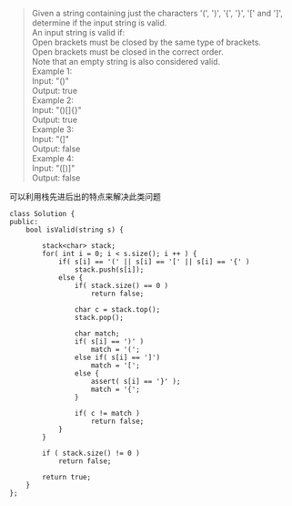 > Given a string containing just the characters '(', ')', '{', '}', '[' and ']', determine if the input string is valid.   
An input string is valid if:   
Open brackets must be closed by the same type of brackets.   
Open brackets must be closed in the correct order.   
Note that an empty string is also considered valid.   
Example 1:   
Input: "()"   
Output: true   
Example 2:   
Input: "()[]{}"    
Output: true    
Example 3:    
Input: "(]"    
Output: false    
Example 4:    
Input: "([)]"     
Output: false

可以利用栈先进后出的特点来解决此类问题
```
class Solution {
public:
    bool isValid(string s) {

        stack<char> stack;
        for( int i = 0; i < s.size(); i ++ ) {
            if( s[i] == '(' || s[i] == '[' || s[i] == '{' )
                stack.push(s[i]);
            else {
                if( stack.size() == 0 )
                    return false;

                char c = stack.top();
                stack.pop();

                char match;
                if( s[i] == ')' )
                    match = '(';
                else if( s[i] == ']')
                    match = '[';
                else {
                    assert( s[i] == '}' );
                    match = '{';
                }

                if( c != match )
                    return false;
            }
        }

        if ( stack.size() != 0 )
            return false;

        return true;
    }
};
```
